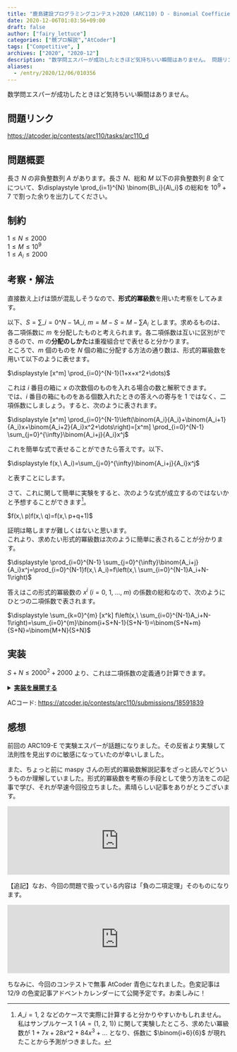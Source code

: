 ```yaml
---
title: "鹿島建設プログラミングコンテスト2020 (ARC110) D - Binomial Coefficient is Fun 解説"
date: 2020-12-06T01:03:56+09:00
draft: false
author: ["fairy_lettuce"]
categories: ["競プロ解説","AtCoder"]
tags: ["Competitive", ]
archives: ["2020", "2020-12"]
description: "数学問エスパーが成功したときほど気持ちいい瞬間はありません。 問題リンク https://atcoder.jp/contests/arc110/tasks/arc110_d 問題概要 長さ の非負整数列 があります。長さ 、総和 以下の非負整数列 全てについて、 の総和を で割っ…"
aliases:
  - /entry/2020/12/06/010356
---
```


<!-- 解説ブログ テンプレ -->

数学問エスパーが成功したときほど気持ちいい瞬間はありません。

## 問題リンク

https://atcoder.jp/contests/arc110/tasks/arc110_d

## 問題概要

長さ $N$ の非負整数列 $A$ があります。長さ $N$、総和 $M$ 以下の非負整数列 $B$ 全てについて、$\displaystyle \prod_{i=1}^{N} \binom{B\_i}{A\_i}$ の総和を $10^9+7$ で割った余りを出力してください。

## 制約

$1\le N\le 2000$  
$1\le M\le 10^9$  
$1\le A_i \le 2000$  

<!--more-->

## 考察・解法

直接数え上げは頭が混乱しそうなので、<b>形式的冪級数</b>を用いた考察をしてみます。  

以下、$S=\sum\_{i=0}\^{N-1}A\_i,\ m=M-S=M-\sum A_i$ とします。求めるものは、各二項係数に $m$ を分配したものと考えられます。各二項係数は互いに区別ができるので、$m$ の<b>分配のしかた</b>は重複組合せで表せると分かります。  
ところで、$m$ 個のものを $N$ 個の箱に分配する方法の通り数は、形式的冪級数を用いて以下のように表せます。  

<div>$\displaystyle [x^m] \prod_{i=0}^{N-1}(1+x+x^2+\dots)$</div>

これは $i$ 番目の箱に $x$ の次数個のものを入れる場合の数と解釈できます。  
では、$i$ 番目の箱にものをある個数入れたときの答えへの寄与を $1$ ではなく、二項係数にしましょう。すると、次のように表されます。  

<div>$\displaystyle [x^m] \prod_{i=0}^{N-1}\left(\binom{A_i}{A_i}+\binom{A_i+1}{A_i}x+\binom{A_i+2}{A_i}x^2+\dots\right)=[x^m] \prod_{i=0}^{N-1} \sum_{j=0}^{\infty}\binom{A_i+j}{A_i}x^j$</div>

これを簡単な式で表せることができたら答えです。以下、  

<div>$\displaystyle f(x,\ A_i)=\sum_{j=0}^{\infty}\binom{A_i+j}{A_i}x^j$</div>

と表すことにします。  

さて、これに関して簡単に実験をすると、次のような式が成立するのではないかと予想することができます[^1]。

<div>$f(x,\ p)f(x,\ q)=f(x,\ p+q+1)$</div>

証明は略しますが難しくはないと思います。  
これより、求めたい形式的冪級数は次のように簡単に表されることが分かります。

<div>$\displaystyle \prod_{i=0}^{N-1} \sum_{j=0}^{\infty}\binom{A_i+j}{A_i}x^j=\prod_{i=0}^{N-1}f(x,\ A_i)=f\left(x,\ \sum_{i=0}^{N-1}A_i+N-1\right)$</div>

答えはこの形式的冪級数の $x^i\ (i=0,\ 1,\ \dots,\ m)$ の係数の総和なので、次のようにひとつの二項係数で表されます。

<div>$\displaystyle \sum_{k=0}^{m} [x^k] f\left(x,\ \sum_{i=0}^{N-1}A_i+N-1\right)=\sum_{i=0}^{m}\binom{i+S+N-1}{S+N-1}=\binom{S+N+m}{S+N}=\binom{M+N}{S+N}$</div>

## 実装
$S+N\le 2000^2+2000$ より、これは二項係数の定義通り計算できます。  

<details><summary><u><b>実装を展開する</b></u></summary>

```cs
		public void Solve()
		{
			var (n, m) = cin.ReadValue<int, long>();
			var a = cin.ReadLongArray(n);
			m -= a.Sum();
			if(m < 0)
			{
				Console.WriteLine(0);
				return;
			}
 
			long k = a.Sum() + n - 1;
			ModInt ans = 1;
 
			for (int i = 1; i <= k + 1; i++)
			{
				ans *= (m + i);
				ans /= i;
			}
 
			Console.WriteLine(ans);
		}
```

</details>

ACコード: https://atcoder.jp/contests/arc110/submissions/18591839  

## 感想

前回の ARC109-E で実験エスパーが話題になりました。その反省より実験して法則性を見出すのに敏感になっていたのが幸いしました。  

また、ちょっと前に maspy さんの形式的冪級数解説記事をざっと読んでどういうものか理解していました。形式的冪級数を考察の手段として使う方法をこの記事で学び、それが早速今回役立ちました。素晴らしい記事をありがとうございます。


<div class="inner-link-wrapper">
  <iframe
    class="hatenablogcard"
    style="width:100%;height:155px;max-width:680px;"
    src="https://hatenablog-parts.com/embed?url=https://maspypy.com/category/%e5%bd%a2%e5%bc%8f%e7%9a%84%e3%81%b9%e3%81%8d%e7%b4%9a%e6%95%b0%e8%a7%a3%e8%aa%ac"
    width="300" height="150" frameborder="0" scrolling="no">
  </iframe>
</div>


【追記】なお、今回の問題で扱っている内容は「負の二項定理」そのものになります。


<div class="inner-link-wrapper">
  <iframe
    class="hatenablogcard"
    style="width:100%;height:155px;max-width:680px;"
    src="https://hatenablog-parts.com/embed?url=https://maspypy.com/%e5%a4%9a%e9%a0%85%e5%bc%8f%e3%83%bb%e5%bd%a2%e5%bc%8f%e7%9a%84%e3%81%b9%e3%81%8d%e7%b4%9a%e6%95%b0%ef%bc%88%ef%bc%93%ef%bc%89%e7%b7%9a%e5%bd%a2%e6%bc%b8%e5%8c%96%e5%bc%8f%e3%81%a8%e5%bd%a2%e5%bc%8f#toc4"
    width="300" height="150" frameborder="0" scrolling="no">
  </iframe>
</div>


ちなみに、今回のコンテストで無事 AtCoder 青色になれました。色変記事は 12/9 の色変記事アドベントカレンダーにて公開予定です。お楽しみに！

[^1]: $A\_i=1,\ 2$ などのケースで実際に計算すると分かりやすいかもしれません。私はサンプルケース 1 ($A=(1,\ 2,\ 1)$) に関して実験したところ、求めたい冪級数が $1+7x+28x\^2+84x^3+\dots$ となり、係数に $\binom{i+6}{6}$ が現れたことから予測がつきました。